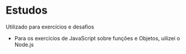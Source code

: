 # Estudos
 Utilizado para exercícios e desafios
 
 - Para os exercícios de JavaScript sobre funções e Objetos, uilizei o Node.js
